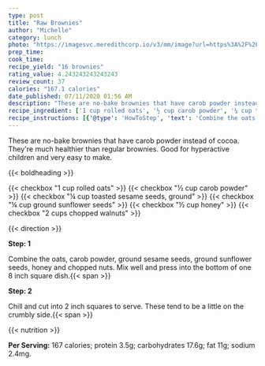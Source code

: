 ```yaml
---
type: post
title: "Raw Brownies"
author: "Michelle"
category: lunch
photo: "https://imagesvc.meredithcorp.io/v3/mm/image?url=https%3A%2F%2Fimages.media-allrecipes.com%2Fuserphotos%2F960049.jpg"
prep_time: 
cook_time: 
recipe_yield: "16 brownies"
rating_value: 4.243243243243243
review_count: 37
calories: "167.1 calories"
date_published: 07/11/2020 01:56 AM
description: "These are no-bake brownies that have carob powder instead of cocoa. They're much healthier than regular brownies. Good for hyperactive children and very easy to make."
recipe_ingredient: ['1 cup rolled oats', '½ cup carob powder', '¼ cup toasted sesame seeds, ground', '¼ cup ground sunflower seeds', '½ cup honey', '2 cups chopped walnuts']
recipe_instructions: [{'@type': 'HowToStep', 'text': 'Combine the oats, carob powder, ground sesame seeds, ground sunflower seeds, honey and chopped nuts. Mix well and press into the bottom of one 8 inch square dish.\n'}, {'@type': 'HowToStep', 'text': 'Chill and cut into 2 inch squares to serve. These tend to be a little on the crumbly side.\n'}]
---
```


These are no-bake brownies that have carob powder instead of cocoa. They're much healthier than regular brownies. Good for hyperactive children and very easy to make. 

{{< boldheading >}}

{{< checkbox "1 cup rolled oats" >}}
{{< checkbox "½ cup carob powder" >}}
{{< checkbox "¼ cup toasted sesame seeds, ground" >}}
{{< checkbox "¼ cup ground sunflower seeds" >}}
{{< checkbox "½ cup honey" >}}
{{< checkbox "2 cups chopped walnuts" >}}


{{< direction >}}

**Step: 1**

Combine the oats, carob powder, ground sesame seeds, ground sunflower seeds, honey and chopped nuts. Mix well and press into the bottom of one 8 inch square dish.{{< span >}}

**Step: 2**

Chill and cut into 2 inch squares to serve. These tend to be a little on the crumbly side.{{< span >}}

{{< nutrition >}}

**Per Serving:** 167 calories; protein 3.5g; carbohydrates 17.6g; fat 11g; sodium 2.4mg.